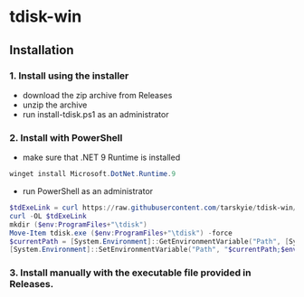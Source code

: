 # tdisk-win
## Installation ##
### 1. Install using the installer ###
* download the zip archive from Releases
* unzip the archive
* run install-tdisk.ps1 as an administrator
### 2. Install with PowerShell ###
 * make sure that .NET 9 Runtime is installed
``` powershell
winget install Microsoft.DotNet.Runtime.9
```
 * run PowerShell as an administrator
``` powershell
$tdExeLink = curl https://raw.githubusercontent.com/tarskyie/tdisk-win/refs/heads/master/tdisk-win/Utilities/current_ver.txt
curl -OL $tdExeLink
mkdir ($env:ProgramFiles+"\tdisk")
Move-Item tdisk.exe ($env:ProgramFiles+"\tdisk") -force
$currentPath = [System.Environment]::GetEnvironmentVariable("Path", [System.EnvironmentVariableTarget]::Machine)
[System.Environment]::SetEnvironmentVariable("Path", "$currentPath;$env:ProgramFiles\tdisk", [System.EnvironmentVariableTarget]::Machine)
```
### 3. Install manually with the executable file provided in Releases.
